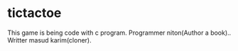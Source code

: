 # tictactoe
This game is being code with c program. Programmer niton(Author a book).. Writter masud karim(cloner).
